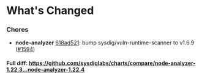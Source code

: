 # What's Changed

### Chores
- **node-analyzer** [618ad521](https://github.com/sysdiglabs/charts/commit/618ad521c063b25d7f8e0a61d4c07e731eb36641): bump sysdig/vuln-runtime-scanner to v1.6.9 ([#1594](https://github.com/sysdiglabs/charts/issues/1594))
#### Full diff: https://github.com/sysdiglabs/charts/compare/node-analyzer-1.22.3...node-analyzer-1.22.4
